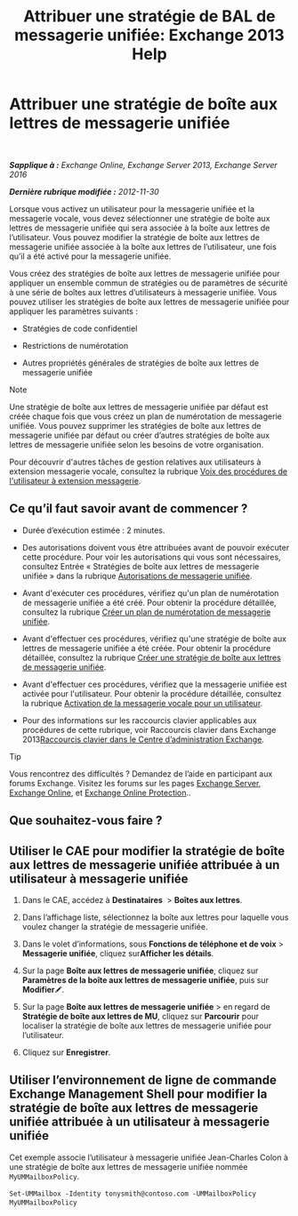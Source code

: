 ﻿---
title: 'Attribuer une stratégie de BAL de messagerie unifiée: Exchange 2013 Help'
TOCTitle: Attribuer une stratégie de boîte aux lettres de messagerie unifiée
ms:assetid: c8da6cbe-3d22-4fff-8b5a-416b1c8adb6c
ms:mtpsurl: https://technet.microsoft.com/fr-fr/library/Bb201728(v=EXCHG.150)
ms:contentKeyID: 50479161
ms.date: 05/23/2018
mtps_version: v=EXCHG.150
ms.translationtype: MT
---

# Attribuer une stratégie de boîte aux lettres de messagerie unifiée

 

_**Sapplique à :** Exchange Online, Exchange Server 2013, Exchange Server 2016_

_**Dernière rubrique modifiée :** 2012-11-30_

Lorsque vous activez un utilisateur pour la messagerie unifiée et la messagerie vocale, vous devez sélectionner une stratégie de boîte aux lettres de messagerie unifiée qui sera associée à la boîte aux lettres de l’utilisateur. Vous pouvez modifier la stratégie de boîte aux lettres de messagerie unifiée associée à la boîte aux lettres de l’utilisateur, une fois qu’il a été activé pour la messagerie unifiée.

Vous créez des stratégies de boîte aux lettres de messagerie unifiée pour appliquer un ensemble commun de stratégies ou de paramètres de sécurité à une série de boîtes aux lettres d’utilisateurs à messagerie unifiée. Vous pouvez utiliser les stratégies de boîte aux lettres de messagerie unifiée pour appliquer les paramètres suivants :

  - Stratégies de code confidentiel

  - Restrictions de numérotation

  - Autres propriétés générales de stratégies de boîte aux lettres de messagerie unifiée

> [!NOTE]
> Une stratégie de boîte aux lettres de messagerie unifiée par défaut est créée chaque fois que vous créez un plan de numérotation de messagerie unifiée. Vous pouvez supprimer les stratégies de boîte aux lettres de messagerie unifiée par défaut ou créer d’autres stratégies de boîte aux lettres de messagerie unifiée selon les besoins de votre organisation.


Pour découvrir d'autres tâches de gestion relatives aux utilisateurs à extension messagerie vocale, consultez la rubrique [Voix des procédures de l'utilisateur à extension messagerie](voice-mail-enabled-user-procedures-exchange-2013-help.md).

## Ce qu’il faut savoir avant de commencer ?

  - Durée d’exécution estimée : 2 minutes.

  - Des autorisations doivent vous être attribuées avant de pouvoir exécuter cette procédure. Pour voir les autorisations qui vous sont nécessaires, consultez Entrée « Stratégies de boîte aux lettres de messagerie unifiée » dans la rubrique [Autorisations de messagerie unifiée](unified-messaging-permissions-exchange-2013-help.md).

  - Avant d'exécuter ces procédures, vérifiez qu'un plan de numérotation de messagerie unifiée a été créé. Pour obtenir la procédure détaillée, consultez la rubrique [Créer un plan de numérotation de messagerie unifiée](create-a-um-dial-plan-exchange-2013-help.md).

  - Avant d'effectuer ces procédures, vérifiez qu'une stratégie de boîte aux lettres de messagerie unifiée a été créée. Pour obtenir la procédure détaillée, consultez la rubrique [Créer une stratégie de boîte aux lettres de messagerie unifiée](create-a-um-mailbox-policy-exchange-2013-help.md).

  - Avant d'effectuer ces procédures, vérifiez que la messagerie unifiée est activée pour l'utilisateur. Pour obtenir la procédure détaillée, consultez la rubrique [Activation de la messagerie vocale pour un utilisateur](enable-a-user-for-voice-mail-exchange-2013-help.md).

  - Pour des informations sur les raccourcis clavier applicables aux procédures de cette rubrique, voir Raccourcis clavier dans Exchange 2013[Raccourcis clavier dans le Centre d’administration Exchange](keyboard-shortcuts-in-the-exchange-admin-center-exchange-online-protection-help.md).

> [!TIP]
> Vous rencontrez des difficultés ? Demandez de l’aide en participant aux forums Exchange. Visitez les forums sur les pages <a href="https://go.microsoft.com/fwlink/p/?linkid=60612">Exchange Server</a>, <a href="https://go.microsoft.com/fwlink/p/?linkid=267542">Exchange Online</a>, et <a href="https://go.microsoft.com/fwlink/p/?linkid=285351">Exchange Online Protection</a>..


## Que souhaitez-vous faire ?

## Utiliser le CAE pour modifier la stratégie de boîte aux lettres de messagerie unifiée attribuée à un utilisateur à messagerie unifiée

1.  Dans le CAE, accédez à **Destinataires**  \> **Boîtes aux lettres**.

2.  Dans l’affichage liste, sélectionnez la boîte aux lettres pour laquelle vous voulez changer la stratégie de messagerie unifiée.

3.  Dans le volet d’informations, sous **Fonctions de téléphone et de voix** \> **Messagerie unifiée**, cliquez sur**Afficher les détails**.

4.  Sur la page **Boîte aux lettres de messagerie unifiée**, cliquez sur **Paramètres de la boîte aux lettres de messagerie unifiée**, puis sur **Modifier**![Icône Modifier](images/Bb124582.6f53ccb2-1f13-4c02-bea0-30690e6ea71d(EXCHG.150).gif "Icône Modifier").

5.  Sur la page **Boîte aux lettres de messagerie unifiée** \> en regard de **Stratégie de boîte aux lettres de MU**, cliquez sur **Parcourir** pour localiser la stratégie de boîte aux lettres de messagerie unifiée pour l’utilisateur.

6.  Cliquez sur **Enregistrer**.

## Utiliser l’environnement de ligne de commande Exchange Management Shell pour modifier la stratégie de boîte aux lettres de messagerie unifiée attribuée à un utilisateur à messagerie unifiée

Cet exemple associe l’utilisateur à messagerie unifiée Jean-Charles Colon à une stratégie de boîte aux lettres de messagerie unifiée nommée `MyUMMailboxPolicy`.

    Set-UMMailbox -Identity tonysmith@contoso.com -UMMailboxPolicy MyUMMailboxPolicy

